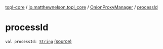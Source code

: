 [topl-core](../../index.md) / [io.matthewnelson.topl_core](../index.md) / [OnionProxyManager](index.md) / [processId](./process-id.md)

# processId

`val processId: `[`String`](https://kotlinlang.org/api/latest/jvm/stdlib/kotlin/-string/index.html) [(source)](https://github.com/05nelsonm/TorOnionProxyLibrary-Android/blob/master/topl-core/src/main/java/io/matthewnelson/topl_core/OnionProxyManager.kt#L667)